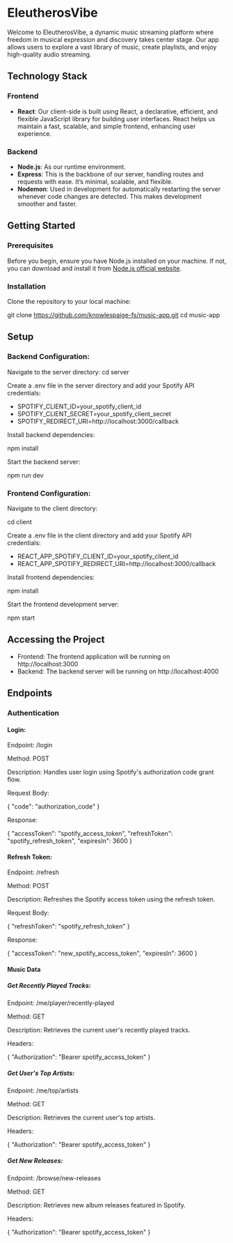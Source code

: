 # EleutherosVibe

Welcome to EleutherosVibe, a dynamic music streaming platform where freedom in musical expression and discovery takes center stage. Our app allows users to explore a vast library of music, create playlists, and enjoy high-quality audio streaming.

## Technology Stack

### Frontend

- **React**: Our client-side is built using React, a declarative, efficient, and flexible JavaScript library for building user interfaces. React helps us maintain a fast, scalable, and simple frontend, enhancing user experience.

### Backend

- **Node.js**: As our runtime environment.
- **Express**: This is the backbone of our server, handling routes and requests with ease. It’s minimal, scalable, and flexible.
- **Nodemon**: Used in development for automatically restarting the server whenever code changes are detected. This makes development smoother and faster.

## Getting Started

### Prerequisites

Before you begin, ensure you have Node.js installed on your machine. If not, you can download and install it from [Node.js official website](https://nodejs.org/).

### Installation

Clone the repository to your local machine:

git clone https://github.com/knowlespaige-fs/music-app.git
cd music-app

## Setup

### Backend Configuration:

Navigate to the server directory:
cd server

Create a .env file in the server directory and add your Spotify API credentials:

- SPOTIFY_CLIENT_ID=your_spotify_client_id
- SPOTIFY_CLIENT_SECRET=your_spotify_client_secret
- SPOTIFY_REDIRECT_URI=http://localhost:3000/callback

Install backend dependencies:

npm install

Start the backend server:

npm run dev

### Frontend Configuration:

Navigate to the client directory:

cd client

Create a .env file in the client directory and add your Spotify API credentials:

- REACT_APP_SPOTIFY_CLIENT_ID=your_spotify_client_id
- REACT_APP_SPOTIFY_REDIRECT_URI=http://localhost:3000/callback

Install frontend dependencies:

npm install

Start the frontend development server:

npm start

## Accessing the Project

- Frontend: The frontend application will be running on http://localhost:3000
- Backend: The backend server will be running on http://localhost:4000

## Endpoints

### Authentication

#### Login:

Endpoint: /login

Method: POST

Description: Handles user login using Spotify's authorization code grant flow.

Request Body:

{
  "code": "authorization_code"
}

Response:

{
  "accessToken": "spotify_access_token",
  "refreshToken": "spotify_refresh_token",
  "expiresIn": 3600
}

#### Refresh Token:

Endpoint: /refresh

Method: POST

Description: Refreshes the Spotify access token using the refresh token.

Request Body:

{
  "refreshToken": "spotify_refresh_token"
}

Response:

{
  "accessToken": "new_spotify_access_token",
  "expiresIn": 3600
}

#### Music Data

##### Get Recently Played Tracks:

Endpoint: /me/player/recently-played

Method: GET

Description: Retrieves the current user's recently played tracks.

Headers:

{
  "Authorization": "Bearer spotify_access_token"
}

##### Get User's Top Artists:

Endpoint: /me/top/artists

Method: GET

Description: Retrieves the current user's top artists.

Headers:

{
  "Authorization": "Bearer spotify_access_token"
}

##### Get New Releases:

Endpoint: /browse/new-releases

Method: GET

Description: Retrieves new album releases featured in Spotify.

Headers:

{
  "Authorization": "Bearer spotify_access_token"
}